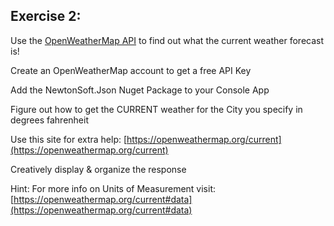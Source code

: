 
## Exercise 2:

Use the [OpenWeatherMap API](https://openweathermap.org/) to find out what the current weather forecast is!

Create an OpenWeatherMap account to get a free API Key

Add the NewtonSoft.Json Nuget Package to your Console App

Figure out how to get the CURRENT weather for the City you specify in degrees fahrenheit

Use this site for extra help:
[https://openweathermap.org/current](https://openweathermap.org/current)

Creatively display & organize the response

Hint: For more info on Units of Measurement visit:
[https://openweathermap.org/current#data](https://openweathermap.org/current#data)
